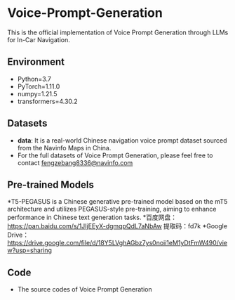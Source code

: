 # Voice-Prompt-Generation
This is the official implementation of Voice Prompt Generation through LLMs for In-Car Navigation.

## Environment
* Python=3.7
* PyTorch=1.11.0
* numpy=1.21.5
* transformers=4.30.2

## Datasets
* **data**: It is a real-world Chinese navigation voice prompt dataset sourced from the Navinfo Maps in China.
* For the full datasets of Voice Prompt Generation, please feel free to contact fengzebang8336@navinfo.com

## Pre-trained Models
*T5-PEGASUS is a Chinese generative pre-trained model based on the mT5 architecture and utilizes PEGASUS-style pre-training, aiming to enhance performance in Chinese text generation tasks. 
*百度网盘：https://pan.baidu.com/s/1JIjEEyX-dgmqpQdL7aNbAw 提取码：fd7k
*Google Drive：https://drive.google.com/file/d/18Y5LVghAGbz7ys0noii1eM1yDtFmW490/view?usp=sharing

## Code
* The source codes of Voice Prompt Generation
